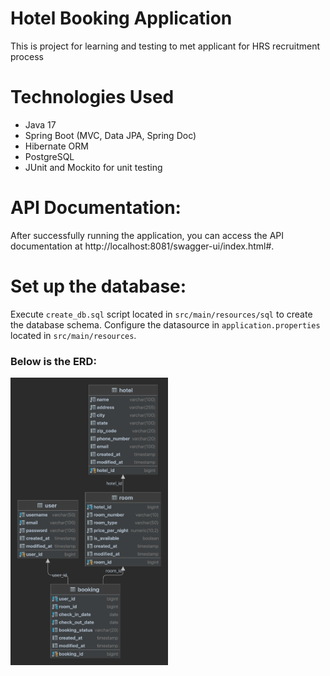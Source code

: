 # Hotel Booking Application

This is project for learning and testing to met applicant for HRS recruitment process

# Technologies Used

- Java 17
- Spring Boot (MVC, Data JPA, Spring Doc)
- Hibernate ORM
- PostgreSQL
- JUnit and Mockito for unit testing

# API Documentation:

After successfully running the application, you can access the API documentation
at http://localhost:8081/swagger-ui/index.html#.

# Set up the database:

Execute `create_db.sql` script located in `src/main/resources/sql` to create the database schema.
Configure the datasource in `application.properties` located in `src/main/resources`.

### Below is the ERD:
<img src="src/main/resources/static/hotel_booking.png" alt="Hotel Booking Application Architecture" style="width:50%;">
